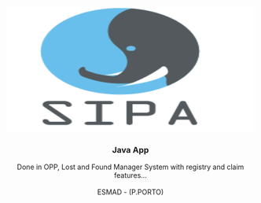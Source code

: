 <p align="center">
  <img src="https://github.com/rcosta26/App---SIPA---Java/blob/master/logo.png" width=512 height=256>

  <h3 align="center"><b>Java App</b></h3>

  <p align="center">
     Done in OPP, Lost and Found Manager System with registry and claim features...
    <br>
    <br>
    ESMAD - (P.PORTO)
    <br>
  </p>
</p>